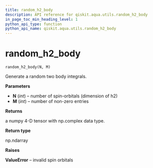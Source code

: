 ```yaml
---
title: random_h2_body
description: API reference for qiskit.aqua.utils.random_h2_body
in_page_toc_min_heading_level: 1
python_api_type: function
python_api_name: qiskit.aqua.utils.random_h2_body
---
```


# random\_h2\_body

<span id="qiskit.aqua.utils.random_h2_body" />

`random_h2_body(N, M)`

Generate a random two body integrals.

**Parameters**

*   **N** (*int*) – number of spin-orbitals (dimension of h2)
*   **M** (*int*) – number of non-zero entries

**Returns**

a numpy 4-D tensor with np.complex data type.

**Return type**

np.ndarray

**Raises**

**ValueError** – invalid spin orbitals

